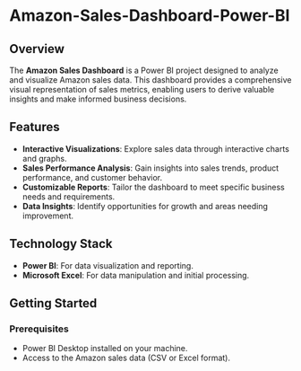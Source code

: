 # Amazon-Sales-Dashboard-Power-BI

## Overview
The **Amazon Sales Dashboard** is a Power BI project designed to analyze and visualize Amazon sales data. This dashboard provides a comprehensive visual representation of sales metrics, enabling users to derive valuable insights and make informed business decisions.

## Features
- **Interactive Visualizations**: Explore sales data through interactive charts and graphs.
- **Sales Performance Analysis**: Gain insights into sales trends, product performance, and customer behavior.
- **Customizable Reports**: Tailor the dashboard to meet specific business needs and requirements.
- **Data Insights**: Identify opportunities for growth and areas needing improvement.

## Technology Stack
- **Power BI**: For data visualization and reporting.
- **Microsoft Excel**: For data manipulation and initial processing.

## Getting Started

### Prerequisites
- Power BI Desktop installed on your machine.
- Access to the Amazon sales data (CSV or Excel format).
